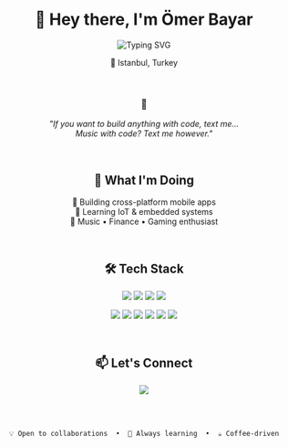 <div align="center">

# 👋 Hey there, I'm Ömer Bayar

<img src="https://readme-typing-svg.herokuapp.com?font=Fira+Code&size=24&duration=3000&pause=1000&color=60A5FA&center=true&vCenter=true&width=500&lines=Full+Stack+Software+Developer" alt="Typing SVG" />

📍 Istanbul, Turkey

<br>

### 💬 
*"If you want to build anything with code, text me...*  
*Music with code? Text me however."*

<br>

## 🎯 What I'm Doing

📱 Building cross-platform mobile apps  
🔧 Learning IoT & embedded systems  
🎵 Music • Finance • Gaming enthusiast

<br>

## 🛠️ Tech Stack

<p>
<img src="https://img.shields.io/badge/Python-3776AB?style=flat-square&logo=python&logoColor=white" />
<img src="https://img.shields.io/badge/Dart-0175C2?style=flat-square&logo=dart&logoColor=white" />
<img src="https://img.shields.io/badge/C-00599C?style=flat-square&logo=c&logoColor=white" />
<img src="https://img.shields.io/badge/SQL-4479A1?style=flat-square&logo=postgresql&logoColor=white" />
</p>

<p>
<img src="https://img.shields.io/badge/Flutter-02569B?style=flat-square&logo=flutter&logoColor=white" />
<img src="https://img.shields.io/badge/Git-F05032?style=flat-square&logo=git&logoColor=white" />
<img src="https://img.shields.io/badge/Linux-FCC624?style=flat-square&logo=linux&logoColor=black" />
<img src="https://img.shields.io/badge/VS_Code-007ACC?style=flat-square&logo=visualstudiocode&logoColor=white" />
<img src="https://img.shields.io/badge/Xcode-147EFB?style=flat-square&logo=xcode&logoColor=white" />
<img src="https://img.shields.io/badge/STM32-03234B?style=flat-square&logo=stmicroelectronics&logoColor=white" />
</p>

<br>

## 📫 Let's Connect

<a href="https://linkedin.com/in/omerbayar34">
<img src="https://img.shields.io/badge/LinkedIn-0A66C2?style=for-the-badge&logo=linkedin&logoColor=white" />
</a>

<br><br>

```
💡 Open to collaborations  •  🚀 Always learning  •  ☕ Coffee-driven
```

</div>
